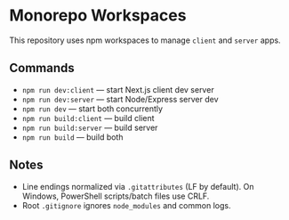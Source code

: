 # Monorepo Workspaces

This repository uses npm workspaces to manage `client` and `server` apps.

## Commands
- `npm run dev:client` — start Next.js client dev server
- `npm run dev:server` — start Node/Express server dev
- `npm run dev` — start both concurrently
- `npm run build:client` — build client
- `npm run build:server` — build server
- `npm run build` — build both

## Notes
- Line endings normalized via `.gitattributes` (LF by default). On Windows, PowerShell scripts/batch files use CRLF.
- Root `.gitignore` ignores `node_modules` and common logs.

